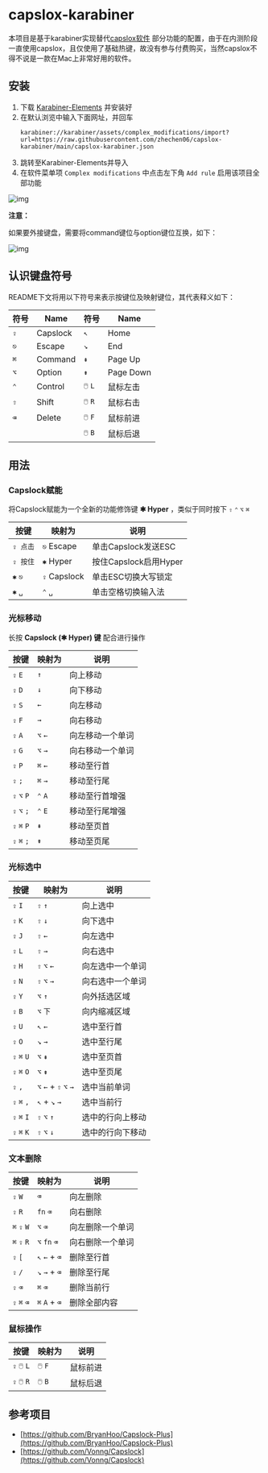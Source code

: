 # capslox-karabiner

本项目是基于karabiner实现替代[capslox软件](https://capslox.com)
部分功能的配置，由于在内测阶段一直使用capslox，且仅使用了基础热键，故没有参与付费购买，当然capslox不得不说是一款在Mac上非常好用的软件。

## 安装

1. 下载 [Karabiner-Elements](https://karabiner-elements.pqrs.org/) 并安装好
2. 在默认浏览中输入下面网址，并回车
    ```shell
    karabiner://karabiner/assets/complex_modifications/import?url=https://raw.githubusercontent.com/zhechen06/capslox-karabiner/main/capslox-karabiner.json
    ```
3. 跳转至Karabiner-Elements并导入
4. 在软件菜单项 `Complex modifications` 中点击左下角 `Add rule` 启用该项目全部功能

![img](https://pic.yqqy.top/blog/202112231454280.jpg?imageMogr2 "效果图1")

**注意：**

如果要外接键盘，需要将command键位与option键位互换，如下：

![img](https://pic.yqqy.top/blog/202112231505410.jpg "效果图2")

## 认识键盘符号

README下文将用以下符号来表示按键位及映射键位，其代表释义如下：

| 符号 | Name     | 符号    | Name      |
| ---- | -------- | ------- | --------- |
| `⇪`  | Capslock | `↖`     | Home      |
| `⎋`  | Escape   | `↘`     | End       |
| `⌘`  | Command  | `⇞`     | Page Up   |
| `⌥`  | Option   | `⇟`     | Page Down |
| `⌃`  | Control  | `🖱️` `L` | 鼠标左击  |
| `⇧`  | Shift    | `🖱️` `R` | 鼠标右击  |
| `⌫`  | Delete   | `🖱️` `F` | 鼠标前进  |
|      |          | `🖱️` `B` | 鼠标后退  |

## 用法

### Capslock赋能

将Capslock赋能为一个全新的功能修饰键 **✱ Hyper** ，类似于同时按下 `⇧` `⌃` `⌥` `⌘`

| 按键     | 映射为       | 说明                  |
| -------- | ------------ | --------------------- |
| `⇪ 点击` | `⎋` Escape   | 单击Capslock发送ESC   |
| `⇪ 按住` | `✱` Hyper    | 按住Capslock启用Hyper |
| `✱` `⎋`  | `⇪` Capslock | 单击ESC切换大写锁定   |
| `✱` `␣`  | `⌃` `␣`      | 单击空格切换输入法    |

### 光标移动

长按 **Capslock (✱ Hyper) 键** 配合进行操作

| 按键    | 映射为     | 说明       |
| ------- |---------|----------|
| `⇪` `E` | `↑`     | 向上移动     |
| `⇪` `D`     | `↓`     | 向下移动     |
| `⇪` `S`     | `←`     | 向左移动     |
| `⇪` `F`     | `→`     | 向右移动     |
| `⇪` `A`     | `⌥` `←` | 向左移动一个单词 |
| `⇪` `G`     | `⌥` `→` | 向右移动一个单词 |
| `⇪` `P`     | `⌘` `←` | 移动至行首    |
| `⇪` `;`     | `⌘` `→` | 移动至行尾   |
| `⇪` `⌥` `P` | `⌃` `A` | 移动至行首增强  |
| `⇪` `⌥` `;` | `⌃` `E` | 移动至行尾增强 |
| `⇪` `⌘` `P` | `⇞`     | 移动至页首  |
| `⇪` `⌘` `;` | `⇟`     | 移动至页尾    |

### 光标选中

| 按键 | 映射为 | 说明       |
| ---- | ------ |----------|
| `⇪` `I`  | `⇧` `↑` | 向上选中     |
| `⇪` `K`  | `⇧` `↓` | 向下选中     |
| `⇪` `J`  | `⇧` `←` | 向左选中     |
| `⇪` `L`  | `⇧` `→` | 向右选中     |
| `⇪` `H`  | `⇧` `⌥` `←` | 向左选中一个单词 |
| `⇪` `N`  | `⇧` `⌥` `→` | 向右选中一个单词 |
| `⇪` `Y`     | `⌥` `↑` | 向外括选区域   |
| `⇪` `B`     | `⌥` `下` | 向内缩减区域   |
| `⇪` `U`  | `↖` `←` | 选中至行首    |
| `⇪` `O`  | `↘` `→` | 选中至行尾    |
| `⇪` `⌘` `U` | `⌥` `⇞` | 选中至页首    |
| `⇪` `⌘` `O` | `⌥` `⇟` | 选中至页尾    |
| `⇪` `,` | `⌥` `←`  +  `⇧` `⌥` `→` | 选中当前单词   |
| `⇪` `⌘` `,` | `↖`  +  `↘` `→` | 选中当前行 |
| `⇪` `⌘` `I` | `⇧` `⌥` `↑` | 选中的行向上移动 |
| `⇪` `⌘` `K` | `⇧` `⌥` `↓` | 选中的行向下移动 |

### 文本删除

| 按键         | 映射为   | 说明     |
| ----------- | -------- | -------- |
| `⇪` `W`     | `⌫`      | 向左删除 |
| `⇪` `R`     | `fn` `⌫` | 向右删除 |
| `⌘` `⇪` `W` | `⌥` `⌫` | 向左删除一个单词 |
| `⌘` `⇪` `R` | `⌥` `fn` `⌫` | 向右删除一个单词 |
| `⇪` `[` | `↖` `←`  +  `⌫` | 删除至行首 |
| `⇪` `/` | `↘` `→`  +  `⌫` | 删除至行尾 |
| `⇪` `⌫` | `⌘` `⌫` | 删除当前行 |
| `⇪` `⌘` `⌫` | `⌘` `A`  +  `⌫` | 删除全部内容 |

### 鼠标操作

| 按键        | 映射为  | 说明     |
| ----------- | ------- | -------- |
| `⇪` `🖱️` `L` | `🖱️` `F` | 鼠标前进 |
| `⇪` `🖱️` `R` | `🖱️` `B` | 鼠标后退 |

## 参考项目

- [https://github.com/BryanHoo/Capslock-Plus](https://github.com/BryanHoo/Capslock-Plus)
- [https://github.com/Vonng/Capslock](https://github.com/Vonng/Capslock)
